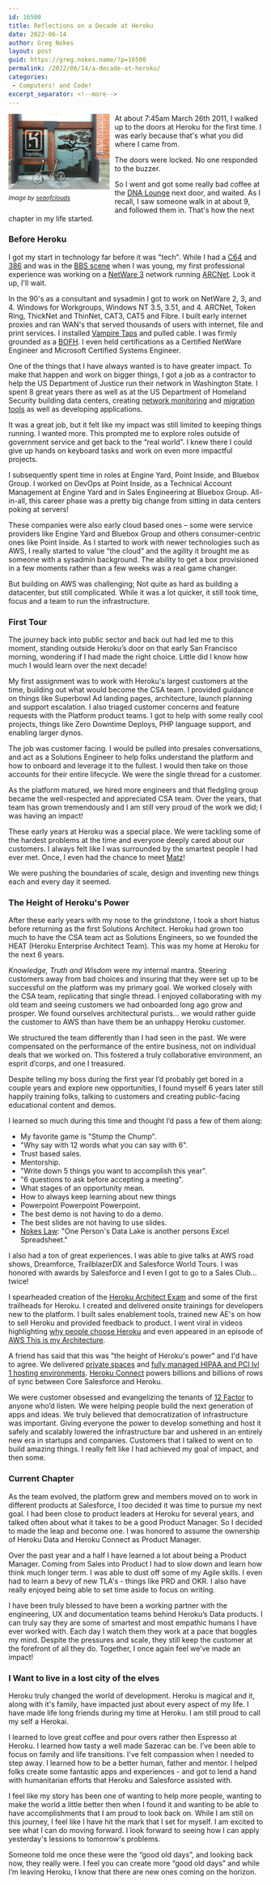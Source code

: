 ```yaml
---
id: 16500
title: Reflections on a Decade at Heroku
date: 2022-06-14
author: Greg Nokes
layout: post
guid: https://greg.nokes.name/?p=16500
permalink: /2022/06/14/a-decade-at-heroku/
categories:
 - Computers! and Code!
excerpt_separator: <!--more-->
---
```


<div style="float: left; padding: 0 10px 10px 0;"><img src="/wp-content/uploads/2022/06/Doors.JPG" width="200" alt="glass doors with bonasi tree etched"><br />
<sub><i>Image by <a href="https://twitter.com/seaofclouds">seaofclouds</a></i></sub></div>

At about 7:45am March 26th 2011, I walked up to the doors at Heroku for the first time. I was early because that's what you did where I came from.

The doors were locked. No one responded to the buzzer.

So I went and got some really bad coffee at the [DNA Lounge](https://www.dnalounge.com) next door, and waited. As I recall, I saw someone walk in at about 9, and followed them in. That's how the next chapter in my life started.

<!--more-->

<h3>Before Heroku</h3>

I got my start in technology far before it was "tech". While I had a [C64](https://en.wikipedia.org/wiki/Commodore_64) and [386](https://en.wikipedia.org/wiki/I386) and was in the [BBS scene](http://bbslist.textfiles.com/559/oldschool.html) when I was young, my first professional experience was working on a [NetWare 3](https://en.wikipedia.org/wiki/NetWare) network running [ARCNet](https://en.wikipedia.org/wiki/ARCNET). Look it up, I'll wait.

In the 90's as a consultant and sysadmin I got to work on NetWare 2, 3, and 4. Windows for Workgroups, Windows NT 3.5, 3.51, and 4. ARCNet, Token Ring, ThickNet and ThinNet, CAT3, CAT5 and Fibre. I built early internet proxies and ran WAN's that served thousands of users with internet, file and print services. I installed [Vampire Taps](https://en.wikipedia.org/wiki/Vampire_tap) and pulled cable. I was firmly grounded as a [BOFH](http://www.bofharchive.com). I even held certifications as a Certified NetWare Engineer and Microsoft Certified Systems Engineer.

One of the things that I have always wanted is to have greater impact. To make that happen and work on bigger things, I got a job as a contractor to help the US Department of Justice run their network in Washington State. I spent 8 great years there as well as at the US Department of Homeland Security building data centers, creating [network monitoring](https://github.com/tsykoduk/CondorNG) and [migration tools](https://github.com/tsykoduk/sync_script) as well as developing applications.

It was a great job, but it felt like my impact was still limited to keeping things running. I wanted more. This prompted me to explore roles outside of government service and get back to the “real world”. I knew there I could give up hands on keyboard tasks and work on even more impactful projects.

I subsequently spent time in roles at Engine Yard, Point Inside, and Bluebox Group. I worked on DevOps at Point Inside, as a Technical Account Management at Engine Yard and in Sales Engineering at Bluebox Group. All-in-all, this career phase was a pretty big change from sitting in data centers poking at servers! 

These companies were also early cloud based ones – some were service providers like Engine Yard and Bluebox Group and others consumer-centric ones like Point Inside. As I started to work with newer technologies such as AWS, I really started to value “the cloud” and the agility it brought me as someone with a sysadmin background. The ability to get a box provisioned in a few moments rather than a few weeks was a real game changer.

But building on AWS was challenging; Not quite as hard as building a datacenter, but still complicated. While it was a lot quicker, it still took time, focus and a team to run the 
infrastructure.

<h3>First Tour</h3>

The journey back into public sector and back out had led me to this moment, standing outside Heroku’s door on that early San Francisco morning, wondering if I had made the right choice. Little did I know how much I would learn over the next decade! 

My first assignment was to work with Heroku's largest customers at the time, building out what would become the CSA team. I provided guidance on things like Superbowl Ad landing pages, architecture, launch planning and support escalation. I also triaged customer concerns and feature requests with the Platform product teams. I got to help with some really cool projects, things like Zero Downtime Deploys, PHP language support, and enabling larger dynos.

The job was customer facing. I would be pulled into presales conversations, and act as a Solutions Engineer to help folks understand the platform and how to onboard and leverage it to the fullest. I would then take on those accounts for their entire lifecycle. We were the single thread for a customer. 

As the platform matured, we hired more engineers and that fledgling group became the well-respected and appreciated CSA team. Over the years, that team has grown tremendously and I am still very proud of the work we did; I was having an impact! 

These early years at Heroku was a special place. We were tackling some of the hardest problems at the time and everyone deeply cared about our customers. I always felt like I was surrounded by the smartest people I had ever met. Once, I even had the chance to meet [Matz](https://www.ruby-lang.org/en/about/)!
 
We were pushing the boundaries of scale, design and inventing new things each and every day it seemed.

<h3>The Height of Heroku's Power</h3>

After these early years with my nose to the grindstone, I took a short hiatus before returning as the first Solutions Architect. Heroku had grown too much to have the CSA team act as Solutions Engineers, so we founded the HEAT (Heroku Enterprise Architect Team). This was my home at Heroku for the next 6 years.

*Knowledge, Truth and Wisdom* were my internal mantra. Steering customers away from bad choices and insuring that they were set up to be successful on the platform was my primary goal. We worked closely with the CSA team, replicating that single thread. I enjoyed collaborating with my old team and seeing customers we had onboarded long ago grow and prosper. We found ourselves architectural purists... we would rather guide the customer to AWS than have them be an unhappy Heroku customer.

We structured the team differently than I had seen in the past. We were compensated on the performance of the entire business, not on individual deals that we worked on. This fostered a truly collaborative environment, an esprit d’corps, and one I treasured. 

Despite telling my boss during the first year I’d probably get bored in a couple years and explore new opportunities, I found myself 6 years later still happily training folks, talking to customers and creating public-facing educational content and demos.

I learned so much during this time and thought I’d pass a few of them along:

* My favorite game is "Stump the Chump". 
* "Why say with 12 words what you can say with 6". 
* Trust based sales. 
* Mentorship. 
* "Write down 5 things you want to accomplish this year". 
* "6 questions to ask before accepting a meeting". 
* What stages of an opportunity mean. 
* How to always keep learning about new things
* Powerpoint Powerpoint Powerpoint.
* The best demo is not having to do a demo.
* The best slides are not having to use slides.
* [Nokes Law](https://greg.nokes.name/2019/10/09/thoughts-on-data-lakes/): "One Person's Data Lake is another persons Excel Spreadsheet."

 I also had a ton of great experiences. I was able to give talks at AWS road shows, Dreamforce, TrailblazerDX and Salesforce World Tours. I was honored with awards by Salesforce and I even I got to go to a Sales Club... twice!

I spearheaded creation of the [Heroku Architect Exam](https://trailhead.salesforce.com/en/credentials/herokuarchitect) and some of the first trailheads for Heroku. I created and delivered onsite trainings for developers new to the platform. I built sales enablement tools, trained new AE's on how to sell Heroku and provided feedback to product. I went viral in videos highlighting [why people choose Heroku](https://greg.nokes.name/2020/09/16/condos-and-lumberjacks/) and even appeared in an episode of [AWS This is my Architecture](https://www.linkedin.com/feed/update/urn:li:activity:6272509374988718080/).

A friend has said that this was "the height of Heroku's power" and I'd have to agree. We delivered [private spaces](https://www.heroku.com/private-spaces) and [fully managed HIPAA and PCI lvl 1 hosting environments](https://www.heroku.com/shield). [Heroku Connect](https://www.heroku.com/connect) powers billions and billions of rows of sync between Core Salesforce and Heroku.

We were customer obsessed and evangelizing the tenants of [12 Factor](https://12factor.net) to anyone who’d listen. We were helping people build the next generation of apps and ideas. We truly believed that democratization of infrastructure was important. Giving everyone the power to develop something and host it safely and scalably lowered the infrastructure bar and ushered in an entirely new era in startups and companies. Customers that I talked to went on to build amazing things. I really felt like I had achieved my goal of impact, and then some.

<h3>Current Chapter</h3>

As the team evolved, the platform grew and members moved on to work in different products at Salesforce, I too decided it was time to pursue my next goal. I had been close to product leaders at Heroku for several years, and talked often about what it takes to be a good Product Manager. So I decided to made the leap and become one. I was honored to assume the ownership of Heroku Data and Heroku Connect as Product Manager.

Over the past year and a half I have learned a lot about being a Product Manager. Coming from Sales into Product I had to slow down and learn how think much longer term. I was able to dust off some of my Agile skills. I even had to learn a bevy of new TLA's - things like PRD and OKR. I also have really enjoyed being able to set time aside to focus on writing.

I have been truly blessed to have been a working partner with the engineering, UX and documentation teams behind Heroku’s Data products. I can truly say they are some of smartest and most empathic humans I have ever worked with. Each day I watch them they work at a pace that boggles my mind. Despite the pressures and scale, they still keep the customer at the forefront of all they do. Together, I once again feel we’ve made an impact! 

<h3>I Want to live in a lost city of the elves</h3>

Heroku truly changed the world of development. Heroku is magical and it, along with it's family, have impacted just about every aspect of my life. I have made life long friends during my time at Heroku. I am still proud to call my self a Herokai.

I learned to love great coffee and pour overs rather then Espresso at Heroku. I learned how tasty a well made Sazerac can be. I’ve been able to focus on family and life transitions. I've felt compassion when I needed to step away. I learned how to be a better human, father and mentor. I helped folks create some fantastic apps and experiences - and got to lend a hand with humanitarian efforts that Heroku and Salesforce assisted with. 

I feel like my story has been one of wanting to help more people, wanting to make the world a little better then when I found it and wanting to be able to have accomplishments that I am proud to look back on. While I am still on this journey, I feel like I have hit the mark that I set for myself. I am excited to see what I can do moving forward. I look forward to seeing how I can apply yesterday's lessions to tomorrow's problems.

Someone told me once these were the “good old days”, and looking back now, they really were. I feel you can create more “good old days” and while I’m leaving Heroku, I know that there are new ones coming on the horizon. 
 
